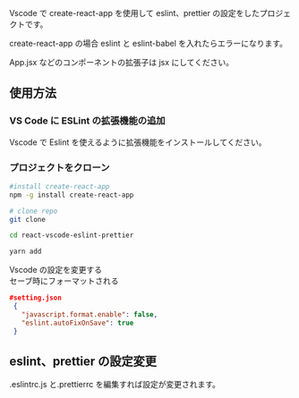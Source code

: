 Vscode で create-react-app を使用して eslint、prettier の設定をしたプロジェクトです。

create-react-app の場合 eslint と eslint-babel を入れたらエラーになります。

App.jsx などのコンポーネントの拡張子は jsx にしてください。

## 使用方法

### VS Code に ESLint の拡張機能の追加

Vscode で Eslint を使えるように拡張機能をインストールしてください。

### プロジェクトをクローン

```bash
#install create-react-app
npm -g install create-react-app

# clone repo
git clone

cd react-vscode-eslint-prettier

yarn add
```

Vscode の設定を変更する  
セーブ時にフォーマットされる

```json:setting.json
#setting.json
 {
   "javascript.format.enable": false,
   "eslint.autoFixOnSave": true
 }
```

## eslint、prettier の設定変更

.eslintrc.js と.prettierrc を編集すれば設定が変更されます。
